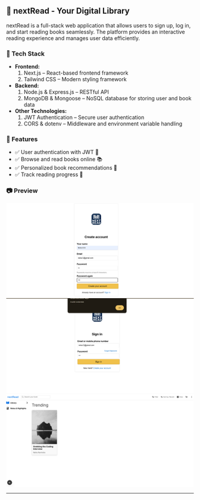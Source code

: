 ## **📖 nextRead - Your Digital Library**
nextRead is a full-stack web application that allows users to sign up, log in, and start reading books seamlessly. The platform provides an interactive reading experience and manages user data efficiently.

### 🚀 Tech Stack
- **Frontend:**
  1. Next.js – React-based frontend framework
  2. Tailwind CSS – Modern styling framework
- **Backend:**
  1. Node.js & Express.js – RESTful API
  2. MongoDB & Mongoose – NoSQL database for storing user and book data
- **Other Technologies:**
  1. JWT Authentication – Secure user authentication
  2. CORS & dotenv – Middleware and environment variable handling

### 📌 Features
- ✅ User authentication with JWT 🔐
- ✅ Browse and read books online 📚
- ✅ Personalized book recommendations 🎯
- ✅ Track reading progress 📖

### 📷 Preview
<div align="center">
  <img src="signup.png" alt="SignUp Page" width="600"/><br/>
  <img src="login-cred.png" alt="Login Page" width="600"/>
  <img src="dashbook.png" alt="Reading Page" width="600"/><br/>
</div>

---

